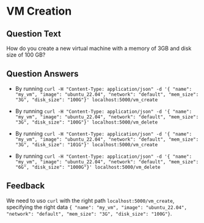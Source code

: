 # VM Creation

## Question Text

How do you create a new virtual machine with a memory of 3GB and disk size of 100 GB?

## Question Answers

+ By running `curl -H "Content-Type: application/json" -d '{ "name": "my_vm", "image": "ubuntu_22.04", "network": "default", "mem_size": "3G", "disk_size": "100G"}' localhost:5000/vm_create`

- By running `curl -H "Content-Type: application/json" -d '{ "name": "my_vm", "image": "ubuntu_22.04", "network": "default", "mem_size": "3G", "disk_size": "100G"}' localhost:5000/vm_delete`

- By running `curl -H "Content-Type: application/json" -d '{ "name": "my_vm", "image": "ubuntu_22.04", "network": "default", "mem_size": "3G", "disk_size": "101G"}' localhost:5000/vm_create`

- By running `curl -H "Content-Type: application/json" -d '{ "name": "my_vm", "image": "ubuntu_22.04", "network": "default", "mem_size": "6G", "disk_size": "1000G"}' localhost:5000/vm_delete`

## Feedback

We need to uso `curl` with the right path `localhost:5000/vm_create`, specifying the right data `{ "name": "my_vm", "image": "ubuntu_22.04", "network": "default", "mem_size": "3G", "disk_size": "100G"}`.
